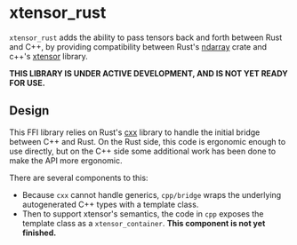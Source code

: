 # xtensor_rust

`xtensor_rust` adds the ability to pass tensors back and forth between Rust and C++, by
providing compatibility between Rust's [ndarray](docs.rs/ndarray) crate and c++'s
[xtensor](https://github.com/xtensor-stack/xtensor) library.

**THIS LIBRARY IS UNDER ACTIVE DEVELOPMENT, AND IS NOT YET READY FOR USE.**

## Design

This FFI library relies on Rust's [cxx](docs.rs/cxx) library to handle the initial
bridge between C++ and Rust. On the Rust side, this code is ergonomic enough to use
directly, but on the C++ side some additional work has been done to make the API more
ergonomic.

There are several components to this:
- Because `cxx` cannot handle generics, `cpp/bridge` wraps the underlying autogenerated
  C++ types with a template class.
- Then to support xtensor's semantics, the code in `cpp` exposes the template class as a
  `xtensor_container`. **This component is not yet finished.**
